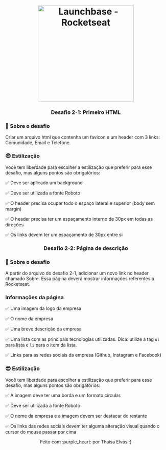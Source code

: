 <h1 align="center">
    <img alt="Launchbase - Rocketseat" src="https://storage.googleapis.com/golden-wind/bootcamp-launchbase/logo.png" width="300px" />
</h1>

<h3 align="center">
  Desafio 2-1: Primeiro HTML
</h3>

### :rocket: Sobre o desafio
Criar um arquivo html que contenha um favicon e um header com 3 links: Comunidade, Email e Telefone.

### :sunglasses: Estilização

Você tem liberdade para escolher a estilização que preferir para esse desafio, mas alguns pontos são obrigatórios:

:white_check_mark: Deve ser aplicado um background

:white_check_mark: Deve ser utilizada a fonte Roboto

:white_check_mark: O header precisa ocupar todo o espaço lateral e superior (body sem margin)

:white_check_mark: O header precisa ter um espaçamento interno de 30px em todas as direções

:white_check_mark: Os links devem ter um espaçamento de 30px entre si


<h3 align="center">
  Desafio 2-2: Página de descrição
</h3>

### :rocket: Sobre o desafio
A partir do arquivo do desafio 2-1, adicionar um novo link no header chamado Sobre. Essa página deverá mostrar informações referentes a Rocketseat.

### Informações da página
:white_check_mark: Uma imagem da logo da empresa

:white_check_mark: O nome da empresa

:white_check_mark: Uma breve descrição da empresa

:white_check_mark: Uma lista com as principais tecnologias utilizadas. Dica: utilize a tag `ul` para lista e `li` para o item da lista.

:white_check_mark: Links para as redes sociais da empresa (Github, Instagram e Facebook)

### :sunglasses: Estilização
Você tem liberdade para escolher a estilização que preferir para esse desafio, mas alguns pontos são obrigatórios:

:white_check_mark: A imagem deve ter uma borda e um formato circular.

:white_check_mark: Deve ser utilizada a fonte Roboto

:white_check_mark: O nome da empresa e a imagem devem ser destacar do restante

:white_check_mark: Os links das redes sociais devem ter alguma alteração visual quando o cursor do mouse passar por cima

<p align="center">
  Feito com :purple_heart: por Thaísa Elvas :)
</p>